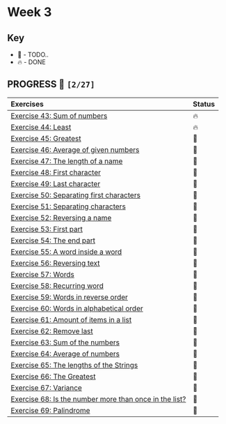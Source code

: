 # Week 3

## Key

*   🚧 - TODO..
*   🔥 - DONE

## PROGRESS 🚀 `[2/27]`

| Exercises  | Status    |
| :------------- | :------------- |
| [Exercise 43: Sum of numbers](./Exercise43/SumOfNumbers.java) | 🔥 |
| [Exercise 44: Least](./Exercise44/Least.java) | 🔥 |
| [Exercise 45: Greatest](./Exercise45/) | 🚧 |
| [Exercise 46: Average of given numbers](./Exercise46/) | 🚧 |
| [Exercise 47: The length of a name](./Exercise47/) | 🚧 |
| [Exercise 48: First character](./Exercise48/) | 🚧 |
| [Exercise 49: Last character](./Exercise49/) | 🚧 |
| [Exercise 50: Separating first characters](./Exercise50/) | 🚧 |
| [Exercise 51: Separating characters](./Exercise51/) | 🚧 |
| [Exercise 52: Reversing a name](./Exercise52/) | 🚧 |
| [Exercise 53: First part](./Exercise53/) | 🚧 |
| [Exercise 54: The end part](./Exercise54/) | 🚧 |
| [Exercise 55: A word inside a word](./Exercise55/) | 🚧 |
| [Exercise 56: Reversing text](./Exercise56/) | 🚧 |
| [Exercise 57: Words](./Exercise57/) | 🚧 |
| [Exercise 58: Recurring word](./Exercise58/) | 🚧 |
| [Exercise 59: Words in reverse order](./Exercise59/) | 🚧 |
| [Exercise 60: Words in alphabetical order](./Exercise60/) | 🚧 |
| [Exercise 61: Amount of items in a list](./Exercise61/) | 🚧 |
| [Exercise 62: Remove last](./Exercise62/) | 🚧 |
| [Exercise 63: Sum of the numbers](./Exercise63/) | 🚧 |
| [Exercise 64: Average of numbers](./Exercise64/) | 🚧 |
| [Exercise 65: The lengths of the Strings](./Exercise65/) | 🚧 |
| [Exercise 66: The Greatest](./Exercise66/) | 🚧 |
| [Exercise 67: Variance](./Exercise67/) | 🚧 |
| [Exercise 68: Is the number more than once in the list?](./Exercise68/) | 🚧 |
| [Exercise 69: Palindrome](./Exercise69/) | 🚧 |
